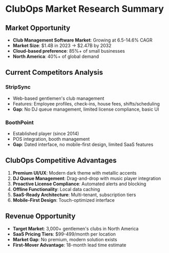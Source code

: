# ClubOps Market Research Summary

## Market Opportunity
- **Club Management Software Market**: Growing at 6.5-14.6% CAGR
- **Market Size**: $1.4B in 2023 → $2.47B by 2032
- **Cloud-based preference**: 85%+ of small businesses
- **North America**: 40%+ of global demand

## Current Competitors Analysis
### StripSync
- Web-based gentlemen's club management
- Features: Employee profiles, check-ins, house fees, shifts/scheduling
- **Gap**: No DJ queue management, limited license compliance, basic UI

### BoothPoint  
- Established player (since 2014)
- POS integration, booth management
- **Gap**: Dated interface, no mobile-first design, limited SaaS features

## ClubOps Competitive Advantages
1. **Premium UI/UX**: Modern dark theme with metallic accents
2. **DJ Queue Management**: Drag-and-drop with music player integration
3. **Proactive License Compliance**: Automated alerts and blocking
4. **Offline Functionality**: Local data caching
5. **SaaS-Ready Architecture**: Multi-tenant, subscription tiers
6. **Mobile-First Design**: Touch-optimized interface

## Revenue Opportunity
- **Target Market**: 3,000+ gentlemen's clubs in North America
- **SaaS Pricing Tiers**: $99-499/month per location
- **Market Gap**: No premium, modern solution exists
- **First-Mover Advantage**: 18-month lead time estimate